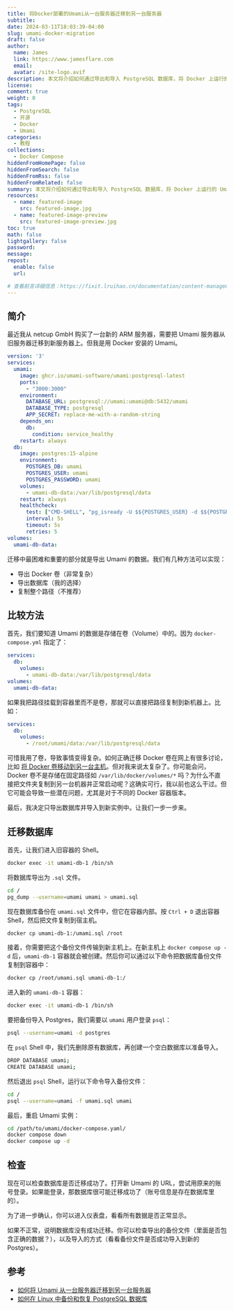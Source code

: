 ```yaml
---
title: 将Docker部署的Umami从一台服务器迁移到另一台服务器
subtitle:
date: 2024-03-11T18:03:39-04:00
slug: umami-docker-migration
draft: false
author:
  name: James
  link: https://www.jamesflare.com
  email:
  avatar: /site-logo.avif
description: 本文将介绍如何通过导出和导入 PostgreSQL 数据库，将 Docker 上运行的 Umami 服务器从一台机器迁移到另一台机器，确保在保留所有关键数据的同时实现平稳过渡。
license:
comment: true
weight: 0
tags:
  - PostgreSQL
  - 开源
  - Docker
  - Umami
categories:
  - 教程
collections:
  - Docker Compose
hiddenFromHomePage: false
hiddenFromSearch: false
hiddenFromRss: false
hiddenFromRelated: false
summary: 本文将介绍如何通过导出和导入 PostgreSQL 数据库，将 Docker 上运行的 Umami 服务器从一台机器迁移到另一台机器，确保在保留所有关键数据的同时实现平稳过渡。
resources:
  - name: featured-image
    src: featured-image.jpg
  - name: featured-image-preview
    src: featured-image-preview.jpg
toc: true
math: false
lightgallery: false
password:
message:
repost:
  enable: false
  url:

# 查看前言详细信息：https://fixit.lruihao.cn/documentation/content-management/introduction/#front-matter
---
```


<!--more-->

## 简介

最近我从 netcup GmbH 购买了一台新的 ARM 服务器，需要把 Umami 服务器从旧服务器迁移到新服务器上。但我是用 Docker 安装的 Umami。

```yaml
version: '3'
services:
  umami:
    image: ghcr.io/umami-software/umami:postgresql-latest
    ports:
      - "3000:3000"
    environment:
      DATABASE_URL: postgresql://umami:umami@db:5432/umami
      DATABASE_TYPE: postgresql
      APP_SECRET: replace-me-with-a-random-string
    depends_on:
      db:
        condition: service_healthy
    restart: always
  db:
    image: postgres:15-alpine
    environment:
      POSTGRES_DB: umami
      POSTGRES_USER: umami
      POSTGRES_PASSWORD: umami
    volumes:
      - umami-db-data:/var/lib/postgresql/data
    restart: always
    healthcheck:
      test: ["CMD-SHELL", "pg_isready -U $${POSTGRES_USER} -d $${POSTGRES_DB}"]
      interval: 5s
      timeout: 5s
      retries: 5
volumes:
  umami-db-data:
```

迁移中最困难和重要的部分就是导出 Umami 的数据。我们有几种方法可以实现：

- 导出 Docker 卷（非常复杂）
- 导出数据库（我的选择）
- 复制整个路径（不推荐）

## 比较方法

首先，我们要知道 Umami 的数据是存储在卷（Volume）中的。因为 `docker-compose.yml` 指定了：

```yaml
services:
  db:
    volumes:
      - umami-db-data:/var/lib/postgresql/data
volumes:
  umami-db-data:
```

如果我把路径挂载到容器里而不是卷，那就可以直接把路径复制到新机器上。比如：

```yaml
services:
  db:
    volumes:
      - /root/umami/data:/var/lib/postgresql/data
```

可惜我用了卷，导致事情变得复杂。如何正确迁移 Docker 卷在网上有很多讨论，比如 [将 Docker 卷移动到另一台主机](https://4sysops.com/archives/move-a-docker-volume-to-another-host/)。但对我来说太复杂了。你可能会问，Docker 卷不是存储在固定路径如 `/var/lib/docker/volumes/*` 吗？为什么不直接把文件夹复制到另一台机器并正常启动呢？这确实可行，我以前也这么干过。但它可能会导致一些潜在问题，尤其是对于不同的 Docker 容器版本。

最后，我决定只导出数据库并导入到新实例中。让我们一步一步来。

## 迁移数据库

首先，让我们进入旧容器的 Shell。

```bash
docker exec -it umami-db-1 /bin/sh
```

将数据库导出为 `.sql` 文件。

```bash
cd /
pg_dump --username=umami umami > umami.sql
```

现在数据库备份在 `umami.sql` 文件中，但它在容器内部。按 `Ctrl + D` 退出容器 Shell，然后把文件复制到宿主机。

```bash
docker cp umami-db-1:/umami.sql /root
```

接着，你需要把这个备份文件传输到新主机上。在新主机上 `docker compose up -d` 后，`umami-db-1` 容器就会被创建。然后你可以通过以下命令把数据库备份文件复制到容器中：

```bash
docker cp /root/umami.sql umami-db-1:/
```

进入新的 `umami-db-1` 容器：

```bash
docker exec -it umami-db-1 /bin/sh
```

要把备份导入 Postgres，我们需要以 `umami` 用户登录 `psql`：

```bash
psql --username=umami -d postgres
```

在 `psql` Shell 中，我们先删除原有数据库，再创建一个空白数据库以准备导入。

```bash
DROP DATABASE umami;
CREATE DATABASE umami;
```

然后退出 `psql` Shell，运行以下命令导入备份文件：

```bash
cd /
psql --username=umami -f umami.sql umami
```

最后，重启 Umami 实例：

```bash
cd /path/to/umami/docker-compose.yaml/
docker compose down
docker compose up -d
```

## 检查

现在可以检查数据库是否迁移成功了。打开新 Umami 的 URL，尝试用原来的账号登录。如果能登录，那数据库很可能迁移成功了（账号信息是存在数据库里的）。

为了进一步确认，你可以进入仪表盘，看看所有数据是否正常显示。

如果不正常，说明数据库没有成功迁移。你可以检查导出的备份文件（里面是否包含正确的数据？），以及导入的方式（看看备份文件是否成功导入到新的 Postgres）。

## 参考

- [如何将 Umami 从一台服务器迁移到另一台服务器](https://www.programonaut.com/how-to-migrate-umami-from-one-server-to-another/)
- [如何在 Linux 中备份和恢复 PostgreSQL 数据库](https://www.tecmint.com/backup-and-restore-postgresql-database/)